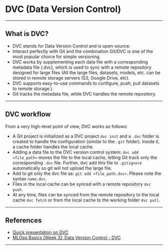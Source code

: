 # DVC (Data Version Control)
***

## What is DVC?
- DVC stands for Data Version Control and is open-source.
- Interact perfectly with Git and the combination Git/DVC is one of the most popular choice for simple versioning.
- DVC works by supplementing each data file with a corresponding metadata file (.dvc), which is used to sync with a remote repository designed for large files (All the large files, datasets, models, etc. can be stored in remote storage servers (S3, Google Drive, etc). 
- DVC supports easy-to-use commands to configure, push, pull datasets to remote storage.). 
- Git tracks the metadata file, while DVC handles the remote repository.
***

## DVC workflow
From a very high-level point of view, DVC works as follows:
  - A Git project is initialized as a DVC project `dvc init` and a `.dvc` folder is created to handle the configuration (similar to the `.git` folder). Inside it, a cache folder handles the local cache.
  - Adding a data file to the DVC version control system: `dvc add <file_path>` moves the file to the local cache, letting Git track only the corresponding `.dvc` file. Further, dvc add this file to `.gitignore` automatically so git will not upload the large file.
  - Add to git only the dvc file as: `git add <file_path.dvc>`. Please note the syntax `name.dvc`.
  - Files in the local cache can be synced with a remote repository `dvc push`.
  - At any time, files can be synced from the remote repository to the local cache `dvc fetch` or from the local cache to the working folder `dvc pull`.
***

## References
- [Quick presentation on DVC](https://docs.google.com/presentation/d/1jUFz212lZvwqDibiCRoOcm-40ANPXI1dKlF8t7PD1Is/edit#slide=id.gc521574bc2_0_2)
- [MLOps Basics [Week 3]: Data Version Control - DVC](https://www.ravirajag.dev/blog/mlops-dvc)
***
